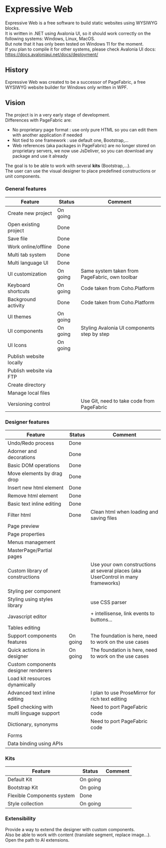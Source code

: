 # Expressive Web

Expressive Web is a free software to build static websites using WYSIWYG blocks.  
It is written in .NET using Avalonia UI, so it should work correctly on the following systems: Windows, Linux, MacOS.  
But note that it has only been tested on Windows 11 for the moment.  
If you plan to compile it for other systems, please check Avalonia UI docs: https://docs.avaloniaui.net/docs/deployment/

## History

Expressive Web was created to be a successor of PageFabric, a free WYSIWYG website builder for Windows only written in
WPF.

## Vision

The project is in a very early stage of development.  
Differences with PageFabric are:

* No proprietary page format : use only pure HTML so you can edit them with another application if needed
* Not tied to one framework : use default one, Bootstrap,...
* Web references (aka packages in PageFabric) are no longer stored on proprietary servers, we now use JsDeliver, so you
  can download any package and use it already

The goal is to be able to work with several **kits** (Bootstrap,...).  
The user can use the visual designer to place predefined constructions or unit components.

### General features

| Feature                 | Status   | Comment                                        |
|-------------------------|----------|------------------------------------------------|
| Create new project      | On going |                                                |
| Open existing project   | Done     |                                                |
| Save file               | Done     |                                                |
| Work online/offline     | Done     |                                                |
| Multi tab system        | Done     |                                                |
| Multi language UI       | Done     |                                                |
| UI customization        | On going | Same system taken from PageFabric, own toolbar |
| Keyboard shortcuts      | On going | Code taken from Coho.Platform                  |
| Background activity     | Done     | Code taken from Coho.Platform                  |
| UI themes               | On going |                                                |
| UI components           | On going | Styling Avalonia UI components step by step    |
| UI Icons                | On going |                                                |
| Publish website locally |          |                                                |
| Publish website via FTP |          |                                                |
| Create directory        |          |                                                |
| Manage local files      |          |                                                |
| Versioning control      |          | Use Git, need to take code from PageFabric     |

### Designer features

| Feature                                    | Status   | Comment                                                                           |
|--------------------------------------------|----------|-----------------------------------------------------------------------------------|
| Undo/Redo process                          | Done     |                                                                                   |
| Adorner and decorations                    | Done     |                                                                                   |
| Basic DOM operations                       | Done     |                                                                                   |
| Move elements by drag drop                 | Done     |                                                                                   |
| Insert new html element                    | Done     |                                                                                   |
| Remove html element                        | Done     |                                                                                   |
| Basic text inline editing                  | Done     |                                                                                   |
| Filter html                                | Done     | Clean html when loading and saving files                                          |
| Page preview                               |          |                                                                                   |
| Page properties                            |          |                                                                                   |
| Menus management                           |          |                                                                                   |
| MasterPage/Partial pages                   |          |                                                                                   |
| Custom library of constructions            |          | Use your own constructions at several places (aka UserControl in many frameworks) |
| Styling per component                      |          |                                                                                   |
| Styling using styles library               |          | use CSS parser                                                                    |
| Javascript editor                          |          | + intellisense, link events to buttons...                                         |
| Tables editing                             |          |                                                                                   |
| Support components features                | On going | The foundation is here, need to work on the use cases                             |
| Quick actions in designer                  | On going | The foundation is here, need to work on the use cases                             |
| Custom components designer renderers       |          |                                                                                   |
| Load kit resources dynamically             |          |                                                                                   |
| Advanced text inline editing               |          | I plan to use ProseMirror for rich text editing                                   |
| Spell checking with multi linguage support |          | Need to port PageFabric code                                                      |
| Dictionary, synonyms                       |          | Need to port PageFabric code                                                      |
| Forms                                      |          |                                                                                   |
| Data binding using APIs                    |          |                                                                                   |

### Kits

| Feature                    | Status   | Comment |
|----------------------------|----------|---------|
| Default Kit                | On going |         |
| Bootstrap Kit              | On going |         |
| Flexible Components system | Done     |         |
| Style collection           | On going |         |

### Extensibility

Provide a way to extend the designer with custom components.  
Also be able to work with content (translate segment, replace image...).  
Open the path to AI extensions.
